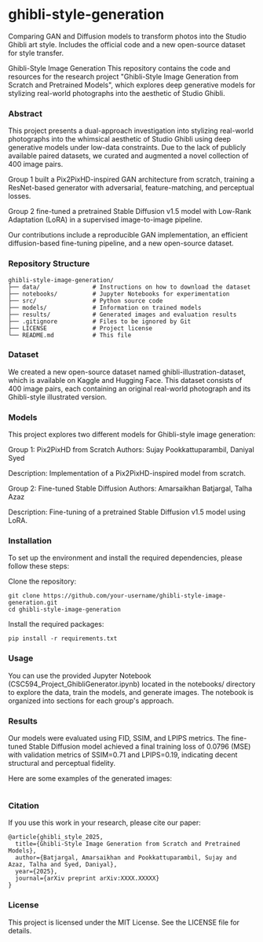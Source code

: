 # ghibli-style-generation
Comparing GAN and Diffusion models to transform photos into the Studio Ghibli art style. Includes the official code and a new open-source dataset for style transfer.

Ghibli-Style Image Generation
This repository contains the code and resources for the research project "Ghibli-Style Image Generation from Scratch and Pretrained Models", which explores deep generative models for stylizing real-world photographs into the aesthetic of Studio Ghibli.

### Abstract

This project presents a dual-approach investigation into stylizing real-world photographs into the whimsical aesthetic of Studio Ghibli using deep generative models under low-data constraints. Due to the lack of publicly available paired datasets, we curated and augmented a novel collection of 400 image pairs.

Group 1 built a Pix2PixHD-inspired GAN architecture from scratch, training a ResNet-based generator with adversarial, feature-matching, and perceptual losses.

Group 2 fine-tuned a pretrained Stable Diffusion v1.5 model with Low-Rank Adaptation (LoRA) in a supervised image-to-image pipeline.

Our contributions include a reproducible GAN implementation, an efficient diffusion-based fine-tuning pipeline, and a new open-source dataset.

### Repository Structure
```
ghibli-style-image-generation/
├── data/               # Instructions on how to download the dataset
├── notebooks/          # Jupyter Notebooks for experimentation
├── src/                # Python source code
├── models/             # Information on trained models
├── results/            # Generated images and evaluation results
├── .gitignore          # Files to be ignored by Git
├── LICENSE             # Project license
└── README.md           # This file
```

### Dataset

We created a new open-source dataset named ghibli-illustration-dataset, which is available on Kaggle and Hugging Face. This dataset consists of 400 image pairs, each containing an original real-world photograph and its Ghibli-style illustrated version.

### Models
This project explores two different models for Ghibli-style image generation:

Group 1: Pix2PixHD from Scratch
Authors: Sujay Pookkattuparambil, Daniyal Syed

Description: Implementation of a Pix2PixHD-inspired model from scratch.

Group 2: Fine-tuned Stable Diffusion
Authors: Amarsaikhan Batjargal, Talha Azaz

Description: Fine-tuning of a pretrained Stable Diffusion v1.5 model using LoRA.

### Installation
To set up the environment and install the required dependencies, please follow these steps:

Clone the repository:
```
git clone https://github.com/your-username/ghibli-style-image-generation.git
cd ghibli-style-image-generation
```

Install the required packages:
```
pip install -r requirements.txt
```

### Usage
You can use the provided Jupyter Notebook (CSC594_Project_GhibliGenerator.ipynb) located in the notebooks/ directory to explore the data, train the models, and generate images. The notebook is organized into sections for each group's approach.

### Results
Our models were evaluated using FID, SSIM, and LPIPS metrics. The fine-tuned Stable Diffusion model achieved a final training loss of 0.0796 (MSE) with validation metrics of SSIM=0.71 and LPIPS=0.19, indicating decent structural and perceptual fidelity.

Here are some examples of the generated images:
```

```


### Citation
If you use this work in your research, please cite our paper:
```
@article{ghibli_style_2025,
  title={Ghibli-Style Image Generation from Scratch and Pretrained Models},
  author={Batjargal, Amarsaikhan and Pookkattuparambil, Sujay and Azaz, Talha and Syed, Daniyal},
  year={2025},
  journal={arXiv preprint arXiv:XXXX.XXXXX}
}
```

### License
This project is licensed under the MIT License. See the LICENSE file for details.
